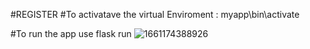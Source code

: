 #REGISTER
#To activatave the virtual Enviroment : myapp\bin\activate


#To run the app use flask run
![1661174388926](https://github.com/Fadiman741/REGISTER/assets/63578113/3e24b35c-0a0e-423e-a422-ac5d960f578a)
